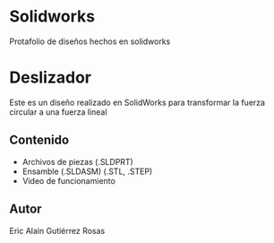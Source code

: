 # Solidworks
Protafolio de diseños hechos en solidworks
# Deslizador
Este es un diseño realizado en SolidWorks para transformar la fuerza circular a una fuerza lineal
## Contenido
- Archivos de piezas (.SLDPRT)
- Ensamble (.SLDASM)
 (.STL, .STEP)
- Video de funcionamiento

## Autor
Eric Alain Gutiérrez Rosas
